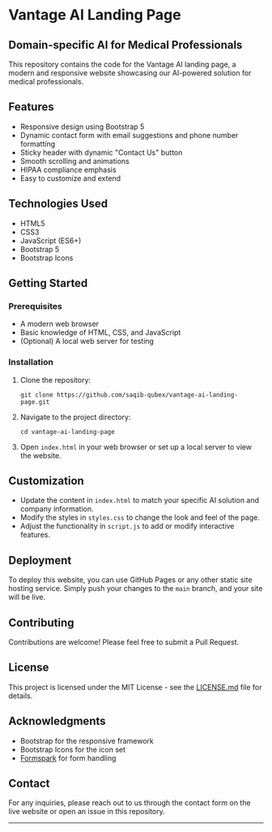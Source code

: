 # Vantage AI Landing Page

## Domain-specific AI for Medical Professionals

This repository contains the code for the Vantage AI landing page, a modern and responsive website showcasing our AI-powered solution for medical professionals.


## Features

- Responsive design using Bootstrap 5
- Dynamic contact form with email suggestions and phone number formatting
- Sticky header with dynamic "Contact Us" button
- Smooth scrolling and animations
- HIPAA compliance emphasis
- Easy to customize and extend

## Technologies Used

- HTML5
- CSS3
- JavaScript (ES6+)
- Bootstrap 5
- Bootstrap Icons

## Getting Started

### Prerequisites

- A modern web browser
- Basic knowledge of HTML, CSS, and JavaScript
- (Optional) A local web server for testing

### Installation

1. Clone the repository:
   ```
   git clone https://github.com/saqib-qubex/vantage-ai-landing-page.git
   ```

2. Navigate to the project directory:
   ```
   cd vantage-ai-landing-page
   ```

3. Open `index.html` in your web browser or set up a local server to view the website.

## Customization

- Update the content in `index.html` to match your specific AI solution and company information.
- Modify the styles in `styles.css` to change the look and feel of the page.
- Adjust the functionality in `script.js` to add or modify interactive features.

## Deployment

To deploy this website, you can use GitHub Pages or any other static site hosting service. Simply push your changes to the `main` branch, and your site will be live.

## Contributing

Contributions are welcome! Please feel free to submit a Pull Request.

## License

This project is licensed under the MIT License - see the [LICENSE.md](LICENSE.md) file for details.

## Acknowledgments

- Bootstrap for the responsive framework
- Bootstrap Icons for the icon set
- [Formspark](https://formspark.io/) for form handling

## Contact

For any inquiries, please reach out to us through the contact form on the live website or open an issue in this repository.

---
